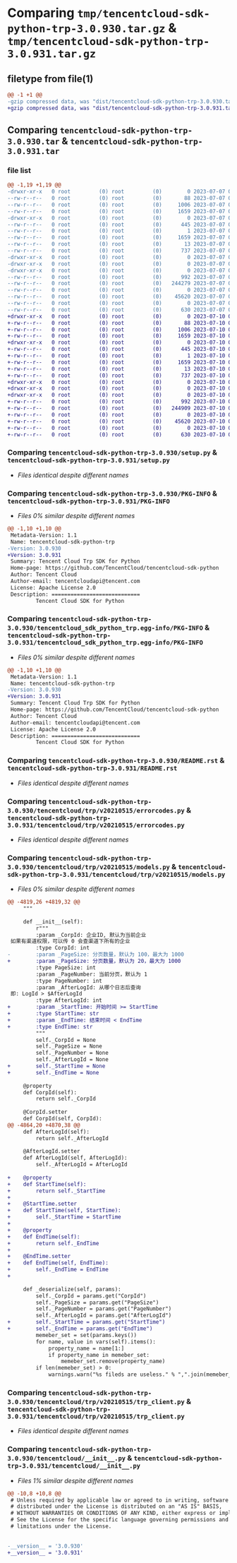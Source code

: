 # Comparing `tmp/tencentcloud-sdk-python-trp-3.0.930.tar.gz` & `tmp/tencentcloud-sdk-python-trp-3.0.931.tar.gz`

## filetype from file(1)

```diff
@@ -1 +1 @@
-gzip compressed data, was "dist/tencentcloud-sdk-python-trp-3.0.930.tar", last modified: Fri Jul  7 00:35:26 2023, max compression
+gzip compressed data, was "dist/tencentcloud-sdk-python-trp-3.0.931.tar", last modified: Mon Jul 10 00:55:31 2023, max compression
```

## Comparing `tencentcloud-sdk-python-trp-3.0.930.tar` & `tencentcloud-sdk-python-trp-3.0.931.tar`

### file list

```diff
@@ -1,19 +1,19 @@
-drwxr-xr-x   0 root         (0) root         (0)        0 2023-07-07 00:35:26.000000 tencentcloud-sdk-python-trp-3.0.930/
--rw-r--r--   0 root         (0) root         (0)       88 2023-07-07 00:35:26.000000 tencentcloud-sdk-python-trp-3.0.930/setup.cfg
--rw-r--r--   0 root         (0) root         (0)     1006 2023-07-07 00:35:26.000000 tencentcloud-sdk-python-trp-3.0.930/setup.py
--rw-r--r--   0 root         (0) root         (0)     1659 2023-07-07 00:35:26.000000 tencentcloud-sdk-python-trp-3.0.930/PKG-INFO
-drwxr-xr-x   0 root         (0) root         (0)        0 2023-07-07 00:35:26.000000 tencentcloud-sdk-python-trp-3.0.930/tencentcloud_sdk_python_trp.egg-info/
--rw-r--r--   0 root         (0) root         (0)      445 2023-07-07 00:35:26.000000 tencentcloud-sdk-python-trp-3.0.930/tencentcloud_sdk_python_trp.egg-info/SOURCES.txt
--rw-r--r--   0 root         (0) root         (0)        1 2023-07-07 00:35:26.000000 tencentcloud-sdk-python-trp-3.0.930/tencentcloud_sdk_python_trp.egg-info/dependency_links.txt
--rw-r--r--   0 root         (0) root         (0)     1659 2023-07-07 00:35:26.000000 tencentcloud-sdk-python-trp-3.0.930/tencentcloud_sdk_python_trp.egg-info/PKG-INFO
--rw-r--r--   0 root         (0) root         (0)       13 2023-07-07 00:35:26.000000 tencentcloud-sdk-python-trp-3.0.930/tencentcloud_sdk_python_trp.egg-info/top_level.txt
--rw-r--r--   0 root         (0) root         (0)      737 2023-07-07 00:35:26.000000 tencentcloud-sdk-python-trp-3.0.930/README.rst
-drwxr-xr-x   0 root         (0) root         (0)        0 2023-07-07 00:35:26.000000 tencentcloud-sdk-python-trp-3.0.930/tencentcloud/
-drwxr-xr-x   0 root         (0) root         (0)        0 2023-07-07 00:35:26.000000 tencentcloud-sdk-python-trp-3.0.930/tencentcloud/trp/
-drwxr-xr-x   0 root         (0) root         (0)        0 2023-07-07 00:35:26.000000 tencentcloud-sdk-python-trp-3.0.930/tencentcloud/trp/v20210515/
--rw-r--r--   0 root         (0) root         (0)      992 2023-07-07 00:35:26.000000 tencentcloud-sdk-python-trp-3.0.930/tencentcloud/trp/v20210515/errorcodes.py
--rw-r--r--   0 root         (0) root         (0)   244279 2023-07-07 00:35:26.000000 tencentcloud-sdk-python-trp-3.0.930/tencentcloud/trp/v20210515/models.py
--rw-r--r--   0 root         (0) root         (0)        0 2023-07-07 00:35:26.000000 tencentcloud-sdk-python-trp-3.0.930/tencentcloud/trp/v20210515/__init__.py
--rw-r--r--   0 root         (0) root         (0)    45620 2023-07-07 00:35:26.000000 tencentcloud-sdk-python-trp-3.0.930/tencentcloud/trp/v20210515/trp_client.py
--rw-r--r--   0 root         (0) root         (0)        0 2023-07-07 00:35:26.000000 tencentcloud-sdk-python-trp-3.0.930/tencentcloud/trp/__init__.py
--rw-r--r--   0 root         (0) root         (0)      630 2023-07-07 00:35:26.000000 tencentcloud-sdk-python-trp-3.0.930/tencentcloud/__init__.py
+drwxr-xr-x   0 root         (0) root         (0)        0 2023-07-10 00:55:31.000000 tencentcloud-sdk-python-trp-3.0.931/
+-rw-r--r--   0 root         (0) root         (0)       88 2023-07-10 00:55:31.000000 tencentcloud-sdk-python-trp-3.0.931/setup.cfg
+-rw-r--r--   0 root         (0) root         (0)     1006 2023-07-10 00:55:31.000000 tencentcloud-sdk-python-trp-3.0.931/setup.py
+-rw-r--r--   0 root         (0) root         (0)     1659 2023-07-10 00:55:31.000000 tencentcloud-sdk-python-trp-3.0.931/PKG-INFO
+drwxr-xr-x   0 root         (0) root         (0)        0 2023-07-10 00:55:31.000000 tencentcloud-sdk-python-trp-3.0.931/tencentcloud_sdk_python_trp.egg-info/
+-rw-r--r--   0 root         (0) root         (0)      445 2023-07-10 00:55:31.000000 tencentcloud-sdk-python-trp-3.0.931/tencentcloud_sdk_python_trp.egg-info/SOURCES.txt
+-rw-r--r--   0 root         (0) root         (0)        1 2023-07-10 00:55:31.000000 tencentcloud-sdk-python-trp-3.0.931/tencentcloud_sdk_python_trp.egg-info/dependency_links.txt
+-rw-r--r--   0 root         (0) root         (0)     1659 2023-07-10 00:55:31.000000 tencentcloud-sdk-python-trp-3.0.931/tencentcloud_sdk_python_trp.egg-info/PKG-INFO
+-rw-r--r--   0 root         (0) root         (0)       13 2023-07-10 00:55:31.000000 tencentcloud-sdk-python-trp-3.0.931/tencentcloud_sdk_python_trp.egg-info/top_level.txt
+-rw-r--r--   0 root         (0) root         (0)      737 2023-07-10 00:55:31.000000 tencentcloud-sdk-python-trp-3.0.931/README.rst
+drwxr-xr-x   0 root         (0) root         (0)        0 2023-07-10 00:55:31.000000 tencentcloud-sdk-python-trp-3.0.931/tencentcloud/
+drwxr-xr-x   0 root         (0) root         (0)        0 2023-07-10 00:55:31.000000 tencentcloud-sdk-python-trp-3.0.931/tencentcloud/trp/
+drwxr-xr-x   0 root         (0) root         (0)        0 2023-07-10 00:55:31.000000 tencentcloud-sdk-python-trp-3.0.931/tencentcloud/trp/v20210515/
+-rw-r--r--   0 root         (0) root         (0)      992 2023-07-10 00:55:31.000000 tencentcloud-sdk-python-trp-3.0.931/tencentcloud/trp/v20210515/errorcodes.py
+-rw-r--r--   0 root         (0) root         (0)   244909 2023-07-10 00:55:31.000000 tencentcloud-sdk-python-trp-3.0.931/tencentcloud/trp/v20210515/models.py
+-rw-r--r--   0 root         (0) root         (0)        0 2023-07-10 00:55:31.000000 tencentcloud-sdk-python-trp-3.0.931/tencentcloud/trp/v20210515/__init__.py
+-rw-r--r--   0 root         (0) root         (0)    45620 2023-07-10 00:55:31.000000 tencentcloud-sdk-python-trp-3.0.931/tencentcloud/trp/v20210515/trp_client.py
+-rw-r--r--   0 root         (0) root         (0)        0 2023-07-10 00:55:31.000000 tencentcloud-sdk-python-trp-3.0.931/tencentcloud/trp/__init__.py
+-rw-r--r--   0 root         (0) root         (0)      630 2023-07-10 00:55:31.000000 tencentcloud-sdk-python-trp-3.0.931/tencentcloud/__init__.py
```

### Comparing `tencentcloud-sdk-python-trp-3.0.930/setup.py` & `tencentcloud-sdk-python-trp-3.0.931/setup.py`

 * *Files identical despite different names*

### Comparing `tencentcloud-sdk-python-trp-3.0.930/PKG-INFO` & `tencentcloud-sdk-python-trp-3.0.931/PKG-INFO`

 * *Files 0% similar despite different names*

```diff
@@ -1,10 +1,10 @@
 Metadata-Version: 1.1
 Name: tencentcloud-sdk-python-trp
-Version: 3.0.930
+Version: 3.0.931
 Summary: Tencent Cloud Trp SDK for Python
 Home-page: https://github.com/TencentCloud/tencentcloud-sdk-python
 Author: Tencent Cloud
 Author-email: tencentcloudapi@tencent.com
 License: Apache License 2.0
 Description: ============================
         Tencent Cloud SDK for Python
```

### Comparing `tencentcloud-sdk-python-trp-3.0.930/tencentcloud_sdk_python_trp.egg-info/PKG-INFO` & `tencentcloud-sdk-python-trp-3.0.931/tencentcloud_sdk_python_trp.egg-info/PKG-INFO`

 * *Files 0% similar despite different names*

```diff
@@ -1,10 +1,10 @@
 Metadata-Version: 1.1
 Name: tencentcloud-sdk-python-trp
-Version: 3.0.930
+Version: 3.0.931
 Summary: Tencent Cloud Trp SDK for Python
 Home-page: https://github.com/TencentCloud/tencentcloud-sdk-python
 Author: Tencent Cloud
 Author-email: tencentcloudapi@tencent.com
 License: Apache License 2.0
 Description: ============================
         Tencent Cloud SDK for Python
```

### Comparing `tencentcloud-sdk-python-trp-3.0.930/README.rst` & `tencentcloud-sdk-python-trp-3.0.931/README.rst`

 * *Files identical despite different names*

### Comparing `tencentcloud-sdk-python-trp-3.0.930/tencentcloud/trp/v20210515/errorcodes.py` & `tencentcloud-sdk-python-trp-3.0.931/tencentcloud/trp/v20210515/errorcodes.py`

 * *Files identical despite different names*

### Comparing `tencentcloud-sdk-python-trp-3.0.930/tencentcloud/trp/v20210515/models.py` & `tencentcloud-sdk-python-trp-3.0.931/tencentcloud/trp/v20210515/models.py`

 * *Files 0% similar despite different names*

```diff
@@ -4819,26 +4819,32 @@
     """
 
     def __init__(self):
         r"""
         :param _CorpId: 企业ID, 默认为当前企业
 如果有渠道权限，可以传 0 会查渠道下所有的企业
         :type CorpId: int
-        :param _PageSize: 分页数量，默认为 100，最大为 1000
+        :param _PageSize: 分页数量，默认为 20，最大为 1000
         :type PageSize: int
         :param _PageNumber: 当前分页，默认为 1
         :type PageNumber: int
         :param _AfterLogId: 从哪个日志后查询
 即: LogId > $AfterLogId
         :type AfterLogId: int
+        :param _StartTime: 开始时间 >= StartTime
+        :type StartTime: str
+        :param _EndTime: 结束时间 < EndTime
+        :type EndTime: str
         """
         self._CorpId = None
         self._PageSize = None
         self._PageNumber = None
         self._AfterLogId = None
+        self._StartTime = None
+        self._EndTime = None
 
     @property
     def CorpId(self):
         return self._CorpId
 
     @CorpId.setter
     def CorpId(self, CorpId):
@@ -4864,20 +4870,38 @@
     def AfterLogId(self):
         return self._AfterLogId
 
     @AfterLogId.setter
     def AfterLogId(self, AfterLogId):
         self._AfterLogId = AfterLogId
 
+    @property
+    def StartTime(self):
+        return self._StartTime
+
+    @StartTime.setter
+    def StartTime(self, StartTime):
+        self._StartTime = StartTime
+
+    @property
+    def EndTime(self):
+        return self._EndTime
+
+    @EndTime.setter
+    def EndTime(self, EndTime):
+        self._EndTime = EndTime
+
 
     def _deserialize(self, params):
         self._CorpId = params.get("CorpId")
         self._PageSize = params.get("PageSize")
         self._PageNumber = params.get("PageNumber")
         self._AfterLogId = params.get("AfterLogId")
+        self._StartTime = params.get("StartTime")
+        self._EndTime = params.get("EndTime")
         memeber_set = set(params.keys())
         for name, value in vars(self).items():
             property_name = name[1:]
             if property_name in memeber_set:
                 memeber_set.remove(property_name)
         if len(memeber_set) > 0:
             warnings.warn("%s fileds are useless." % ",".join(memeber_set))
```

### Comparing `tencentcloud-sdk-python-trp-3.0.930/tencentcloud/trp/v20210515/trp_client.py` & `tencentcloud-sdk-python-trp-3.0.931/tencentcloud/trp/v20210515/trp_client.py`

 * *Files identical despite different names*

### Comparing `tencentcloud-sdk-python-trp-3.0.930/tencentcloud/__init__.py` & `tencentcloud-sdk-python-trp-3.0.931/tencentcloud/__init__.py`

 * *Files 1% similar despite different names*

```diff
@@ -10,8 +10,8 @@
 # Unless required by applicable law or agreed to in writing, software
 # distributed under the License is distributed on an "AS IS" BASIS,
 # WITHOUT WARRANTIES OR CONDITIONS OF ANY KIND, either express or implied.
 # See the License for the specific language governing permissions and
 # limitations under the License.
 
 
-__version__ = '3.0.930'
+__version__ = '3.0.931'
```


